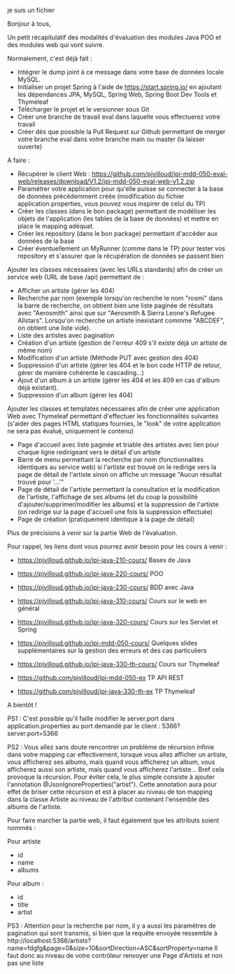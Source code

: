 je suis un fichier

Bonjour à tous,

Un petit récapitulatif des modalités d'évaluation des modules Java POO et des modules web qui vont suivre.

Normalement, c'est déjà fait :
- Intégrer le dump joint à ce message dans votre base de données locale MySQL.
- Initialiser un projet Spring à l'aide de https://start.spring.io/ en ajoutant les dépendances JPA, MySQL, Spring Web, Spring Boot Dev Tools et Thymeleaf
- Télécharger le projet et le versionner sous Git
- Créer une branche de travail eval dans laquelle vous effectuerez votre travail
- Créer dès que possible la Pull Request sur Github permettant de merger votre branche eval dans votre branche main ou master (la laisser ouverte)

A faire :
- Récupérer le client Web : https://github.com/pjvilloud/ipi-mdd-050-eval-web/releases/download/V1.2/ipi-mdd-050-eval-web-v1.2.zip
- Paramétrer votre application pour qu'elle puisse se connecter à la base de données précédemment créée (modification du fichier application.properties, vous pouvez vous inspirer de celui du TP)
- Créer les classes (dans le bon package) permettant de modéliser les objets de l'application (les tables de la base de données) et mettre en place le mapping adéquat.
- Créer les repository (dans le bon package) permettant d'accéder aux données de la base
- Créer éventuellement un MyRunner (comme dans le TP) pour tester vos repository et s'assurer que la récupération de données se passent bien

Ajouter les classes nécessaires (avec les URLs standards) afin de créer un service web (URL de base /api) permettant de :
- Afficher un artiste (gérer les 404)
- Recherche par nom (exemple lorsqu'on recherche le nom "rosmi" dans la barre de recherche, on obtient bien une liste paginée de résultats avec "Aerosmith" ainsi que sur "Aerosmith & Sierra Leone's Refugee Allstars". Lorsqu'on recherche un artiste inexistant commme "ABCDEF", on obtient une liste vide).
- Liste des artistes avec pagination
- Création d'un artiste (gestion de l'erreur 409 s'il existe déjà un artiste de même nom)
- Modification d'un artiste (Méthode PUT avec gestion des 404)
- Suppression d'un artiste (gérer les 404 et le bon code HTTP de retour, gérer de manière cohérente le cascading...)
- Ajout d'un album à un artiste (gérer les 404 et les 409 en cas d'album déjà existant).
- Suppression d'un album (gérer les 404)

Ajouter les classes et templates nécessaires afin de créer une application Web avec Thymeleaf permettant d'effectuer les fonctionnalités suivantes (s'aider des pages HTML statiques fournies, le "look" de votre application ne sera pas évalué, uniquement le contenu)
- Page d'accueil avec liste paginée et triable des artistes avec lien pour chaque ligne redirigeant vers le détail d'un artiste
- Barre de menu permettant la recherche par nom (fonctionnalités identiques au service web) si l'artiste est trouvé on le redirige vers la page de détail de l'artiste sinon on affiche un message "Aucun résultat trouvé pour '...'"
- Page de détail de l'artiste permettant la consultation et la modification de l'artiste, l'affichage de ses albums (et du coup la possibilité d'ajouter/supprimer/modifier les albums) et la suppression de l'artiste (on redirige sur la page d'accueil une fois la suppression effectuée)
- Page de création (pratiquement identique à la page de détail)

Plus de précisions à venir sur la partie Web de l'évaluation.

Pour rappel, les liens dont vous pourrez avoir besoin pour les cours à venir :
- https://pjvilloud.github.io/ipi-java-210-cours/ Bases de Java
- https://pjvilloud.github.io/ipi-java-220-cours/ POO
- https://pjvilloud.github.io/ipi-java-230-cours/ BDD avec Java
- https://pjvilloud.github.io/ipi-java-310-cours/ Cours sur le web en général
- https://pjvilloud.github.io/ipi-java-320-cours/ Cours sur les Servlet et Spring
- https://pjvilloud.github.io/ipi-mdd-050-cours/ Quelques slides supplémentaires sur la gestion des erreurs et des cas particuliers
- https://pjvilloud.github.io/ipi-java-330-th-cours/ Cours sur Thymeleaf

- https://github.com/pjvilloud/ipi-mdd-050-ex TP API REST
- https://github.com/pjvilloud/ipi-java-330-th-ex TP Thymeleaf

A bientôt !

PS1 : C'est possible qu'il faille modifier le server.port dans application.properties au port demandé par le client : 5366?
server.port=5366

PS2 : Vous allez sans doute rencontrer un problème de récursion infinie dans votre mapping car effectivement, lorsque vous allez afficher un artiste, vous afficherez ses albums, mais quand vous afficherez un album, vous afficherez aussi son artiste, mais quand vous afficherez l'artiste... Bref cela provoque la récursion. Pour éviter cela, le plus simple consiste à ajouter l'annotation @JsonIgnoreProperties("artist"). Cette annotation aura pour effet de briser cette récursion et est à placer au niveau de ton mapping dans la classe Artiste au niveau de l'attribut contenant l'ensemble des albums de l'artiste.


Pour faire marcher la partie web, il faut également que les attributs soient nommés :


Pour artiste
- id
- name
- albums


Pour album :
- id
- title
- artist

PS3 : Attention pour la recherche par nom, il y a aussi les paramètres de pagination qui sont transmis, si bien que la requête envoyée ressemble à http://localhost:5366/artists?name=fdgfg&page=0&size=10&sortDirection=ASC&sortProperty=name
Il faut donc au niveau de votre contrôleur renvoyer une Page d'Artists et non pas une liste